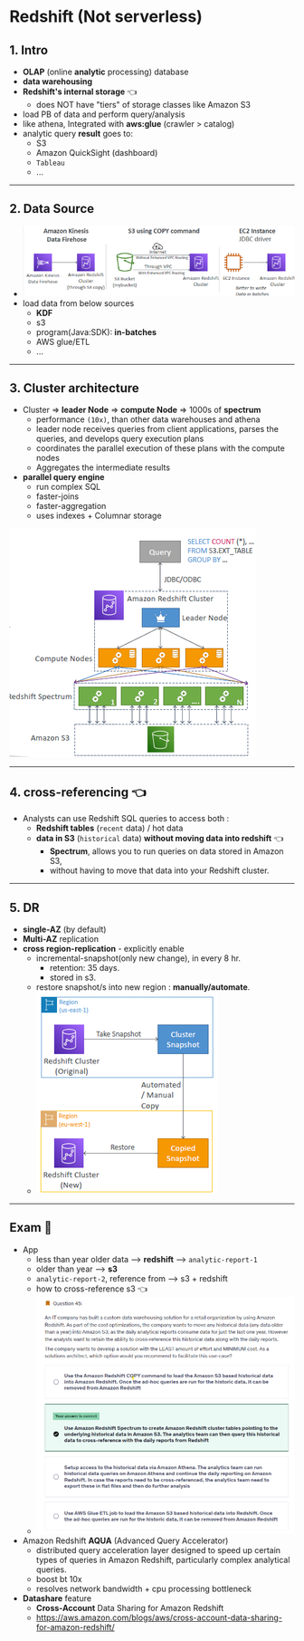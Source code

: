 # Redshift (Not serverless)

## 1. Intro
- **OLAP** (online **analytic** processing) database
- **data warehousing** 
- **Redshift's internal storage** :point_left:
  - does NOT have "tiers" of storage classes like Amazon S3
- load PB of data and perform query/analysis
- like athena, Integrated with **aws:glue** (crawler > catalog)
- analytic query **result** goes to:
  - S3 
  - Amazon QuickSight (dashboard) 
  - `Tableau`
  - ...

--- 
## 2. Data Source
- ![img_2.png](../99_img/moreSrv/redshift/img_2.png)
- load data from below  sources
  - **KDF**
  - s3
  - program(Java:SDK): **in-batches** 
  - AWS glue/ETL
  - ...

---
## 3. Cluster architecture
- Cluster => **leader Node** => **compute Node** => 1000s of **spectrum**
  - performance `(10x)`, than other data warehouses and athena
  - leader node receives queries from client applications, parses the queries, and develops query execution plans
  - coordinates the parallel execution of these plans with the compute nodes
  - Aggregates the intermediate results
- **parallel query engine** 
  - run complex SQL
  - faster-joins
  - faster-aggregation
  - uses indexes + Columnar storage

![img_3.png](../99_img/moreSrv/redshift/img_3.png)

---
## 4. cross-referencing :point_left:
- Analysts can use Redshift SQL queries to access both :
  - **Redshift tables** (`recent` data)  / hot data
  - **data in S3** (`historical` data) **without moving data into redshift** :point_left:
    -  **Spectrum**, allows you to run queries on data stored in Amazon S3,
    - without having to move that data into your Redshift cluster.

---
## 5. DR
- **single-AZ** (by default)
- **Multi-AZ**  replication 
- **cross region-replication** - explicitly enable
  - incremental-snapshot(only new change), in every 8 hr. 
    - retention: 35 days.
    - stored in s3.
  - restore snapshot/s into new region : **manually/automate**.
  - ![img_1.png](../99_img/moreSrv/redshift/img_1.png)

---
## Exam :dart:
- App 
  - less than year older data --> **redshift** --> `analytic-report-1`
  - older than year --> **s3**
  - `analytic-report-2`,  reference from --> s3 + redshift
  - how to cross-reference s3 :point_left:
  - ![img.png](../99_img/practice-test-01/exam-43.png)
- Amazon Redshift **AQUA** (Advanced Query Accelerator) 
  - distributed query acceleration layer designed to speed up certain types of queries in Amazon Redshift, particularly complex analytical queries.
  - boost bt 10x
  - resolves network bandwidth + cpu processing bottleneck
- **Datashare** feature
  - **Cross-Account** Data Sharing for Amazon Redshift
  - https://aws.amazon.com/blogs/aws/cross-account-data-sharing-for-amazon-redshift/
